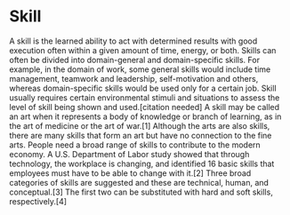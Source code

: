 <!-- source: https://en.wikipedia.org/wiki/Skill -->

# Skill

A skill is the learned ability to act with determined results with good execution often within a given amount of time, energy, or both. Skills can often be divided into domain-general and domain-specific skills. For example, in the domain of work, some general skills would include time management, teamwork and leadership, self-motivation and others, whereas domain-specific skills would be used only for a certain job. Skill usually requires certain environmental stimuli and situations to assess the level of skill being shown and used.[citation needed]
A skill may be called an art when it represents a body of knowledge or branch of learning, as in the art of medicine or the art of war.[1] Although the arts are also skills, there are many skills that form an art but have no connection to the fine arts.
People need a broad range of skills to contribute to the modern economy. A U.S. Department of Labor study showed that through technology, the workplace is changing, and identified 16 basic skills that employees must have to be able to change with it.[2] Three broad categories of skills are suggested and these are technical, human, and conceptual.[3] The first two can be substituted with hard and soft skills, respectively.[4]
